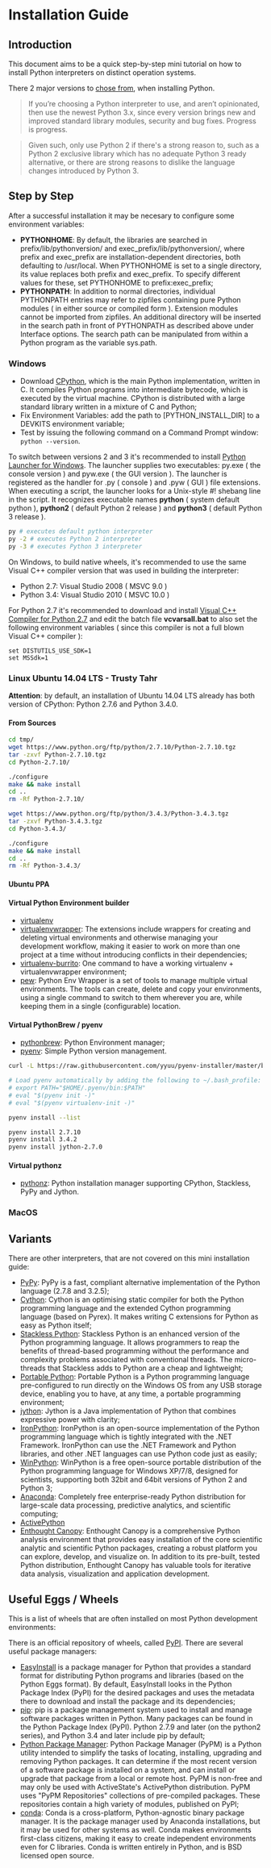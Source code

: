 # Installation Guide

## Introduction

This document aims to be a quick step-by-step mini tutorial on how to install Python interpreters on distinct operation systems.

There 2 major versions to [chose from](https://wiki.python.org/moin/Python2orPython3), when installing Python.

> If you’re choosing a Python interpreter to use, and aren’t opinionated, then use the newest Python 3.x, since every version brings new and improved standard library modules, security and bug fixes. Progress is progress.

> Given such, only use Python 2 if there's a strong reason to, such as a Python 2 exclusive library which has no adequate Python 3 ready alternative, or there are strong reasons to dislike the language changes introduced by Python 3.

## Step by Step

After a successful installation it may be necesary to configure some environment variables:

- **PYTHONHOME**: By default, the libraries are searched in prefix/lib/pythonversion/ and exec_prefix/lib/pythonversion/, where prefix and exec_prefix are installation-dependent directories, both defaulting to /usr/local. When PYTHONHOME is set to a single directory, its value replaces both prefix and exec_prefix. To specify different values for these, set PYTHONHOME to prefix:exec_prefix;
- **PYTHONPATH**: In addition to normal directories, individual PYTHONPATH entries may refer to zipfiles containing pure Python modules ( in either source or compiled form ). Extension modules cannot be imported from zipfiles. An additional directory will be inserted in the search path in front of PYTHONPATH as described above under Interface options. The search path can be manipulated from within a Python program as the variable sys.path.

### Windows

- Download [CPython](https://www.python.org/downloads/), which is the main Python implementation, written in C. It compiles Python programs into intermediate bytecode, which is executed by the virtual machine. CPython is distributed with a large standard library written in a mixture of C and Python;
- Fix Environment Variables: add the path to [PYTHON_INSTALL_DIR] to a DEVKITS environment variable;
- Test by issuing the following command on a Command Prompt window:<br/>```python --version```.

To switch between versions 2 and 3 it's recommended to install [Python Launcher for Windows](https://bitbucket.org/vinay.sajip/pylauncher/downloads). The launcher supplies two executables: py.exe ( the console version ) and pyw.exe ( the GUI version ). The launcher is registered as the handler for .py ( console ) and .pyw ( GUI ) file extensions. When executing a script, the launcher looks for a Unix-style #! shebang line in the script. It recognizes executable names **python** ( system default python ), **python2** ( default Python 2 release ) and **python3** ( default Python 3 release ). 

```bash
py # executes default python interpreter
py -2 # executes Python 2 interpreter
py -3 # executes Python 3 interpreter
```

On Windows, to build native wheels, it's recommended to use the same Visual C++ compiler version that was used in building the interpreter:

- Python 2.7: Visual Studio 2008 ( MSVC 9.0 )
- Python 3.4: Visual Studio 2010 ( MSVC 10.0 )

For Python 2.7 it's recommended to download and install [Visual C++ Compiler for Python 2.7](http://www.microsoft.com/en-us/download/details.aspx?id=44266) and edit the batch file **vcvarsall.bat** to also set the following environment variables ( since this compiler is not a full blown Visual C++ compiler ):

```batch
set DISTUTILS_USE_SDK=1
set MSSdk=1
```

### Linux Ubuntu 14.04 LTS - Trusty Tahr

**Attention**: by default, an installation of Ubuntu 14.04 LTS already has both version of CPython: Python 2.7.6 and Python 3.4.0.

#### From Sources

```bash
cd tmp/
wget https://www.python.org/ftp/python/2.7.10/Python-2.7.10.tgz
tar -zxvf Python-2.7.10.tgz
cd Python-2.7.10/

./configure
make && make install
cd ..
rm -Rf Python-2.7.10/

wget https://www.python.org/ftp/python/3.4.3/Python-3.4.3.tgz
tar -zxvf Python-3.4.3.tgz
cd Python-3.4.3/

./configure
make && make install
cd ..
rm -Rf Python-3.4.3/
```

#### Ubuntu PPA

#### Virtual Python Environment builder

- [virtualenv](https://pypi.python.org/pypi/virtualenv)
- [virtualenvwrapper](https://bitbucket.org/dhellmann/virtualenvwrapper): The extensions include wrappers for creating and deleting virtual environments and otherwise managing your development workflow, making it easier to work on more than one project at a time without introducing conflicts in their dependencies;
- [virtualenv-burrito](https://github.com/brainsik/virtualenv-burrito): One command to have a working virtualenv + virtualenvwrapper environment;
- [pew](https://pypi.python.org/pypi/pew/): Python Env Wrapper is a set of tools to manage multiple virtual environments. The tools can create, delete and copy your environments, using a single command to switch to them wherever you are, while keeping them in a single (configurable) location.

#### Virtual PythonBrew / pyenv

- [pythonbrew](https://github.com/utahta/pythonbrew): Python Environment manager;
- [pyenv](https://github.com/yyuu/pyenv): Simple Python version management.

```bash
curl -L https://raw.githubusercontent.com/yyuu/pyenv-installer/master/bin/pyenv-installer | bash

# Load pyenv automatically by adding the following to ~/.bash_profile:
# export PATH="$HOME/.pyenv/bin:$PATH"
# eval "$(pyenv init -)"
# eval "$(pyenv virtualenv-init -)"

pyenv install --list

pyenv install 2.7.10
pyenv install 3.4.2
pyenv install jython-2.7.0
```

#### Virtual pythonz

- [pythonz](https://github.com/saghul/pythonz): Python installation manager supporting CPython, Stackless, PyPy and Jython.

### MacOS

## Variants

There are other interpreters, that are not covered on this mini installation guide:

- [PyPy](http://pypy.org/): PyPy is a fast, compliant alternative implementation of the Python language (2.7.8 and 3.2.5);
- [Cython](http://cython.org/): Cython is an optimising static compiler for both the Python programming language and the extended Cython programming language (based on Pyrex). It makes writing C extensions for Python as easy as Python itself;
- [Stackless Python](http://www.stackless.com/): Stackless Python is an enhanced version of the Python programming language. It allows programmers to reap the benefits of thread-based programming without the performance and complexity problems associated with conventional threads. The micro-threads that Stackless adds to Python are a cheap and lightweight;
- [Portable Python](http://portablepython.com/): Portable Python is a Python programming language pre-configured to run directly on the Windows OS from any USB storage device, enabling you to have, at any time, a portable programming environment;
- [jython](http://www.jython.org/): Jython is a Java implementation of Python that combines expressive power with clarity;
- [IronPython](http://ironpython.net/): IronPython is an open-source implementation of the Python programming language which is tightly integrated with the .NET Framework. IronPython can use the .NET Framework and Python libraries, and other .NET languages can use Python code just as easily;
- [WinPython](http://winpython.github.io/): WinPython is a free open-source portable distribution of the Python programming language for Windows XP/7/8, designed for scientists, supporting both 32bit and 64bit versions of Python 2 and Python 3;
- [Anaconda](https://store.continuum.io/cshop/anaconda/): Completely free enterprise-ready Python distribution for large-scale data processing, predictive analytics, and scientific computing;
- [ActivePython](http://www.activestate.com/activepython)
- [Enthought Canopy](https://www.enthought.com/products/epd/): Enthought Canopy is a comprehensive Python analysis environment that provides easy installation of the core scientific analytic and scientific Python packages, creating a robust platform you can explore, develop, and visualize on. In addition to its pre-built, tested Python distribution, Enthought Canopy has valuable tools for iterative data analysis, visualization and application development.

## Useful Eggs / Wheels

This is a list of wheels that are often installed on most Python development environments:

There is an official repository of wheels, called [PyPI](https://pypi.python.org/pypi). There are several useful package managers:

- [EasyInstall](https://pypi.python.org/pypi/wheel) is a package manager for Python that provides a standard format for distributing Python programs and libraries (based on the Python Eggs format). By default, EasyInstall looks in the Python Package Index (PyPI) for the desired packages and uses the metadata there to download and install the package and its dependencies; 
- [pip](https://pip.pypa.io/en/stable/): pip is a package management system used to install and manage software packages written in Python. Many packages can be found in the Python Package Index (PyPI). Python 2.7.9 and later (on the python2 series), and Python 3.4 and later include pip by default;
- [Python Package Manager](http://pypm.activestate.com/): Python Package Manager (PyPM) is a Python utility intended to simplify the tasks of locating, installing, upgrading and removing Python packages. It can determine if the most recent version of a software package is installed on a system, and can install or upgrade that package from a local or remote host. PyPM is non-free and may only be used with ActiveState's ActivePython distribution. PyPM uses "PyPM Repositories" collections of pre-compiled packages. These repositories contain a high variety of modules, published on PyPI;
- [conda](http://conda.pydata.org/): Conda is a cross-platform, Python-agnostic binary package manager. It is the package manager used by Anaconda installations, but it may be used for other systems as well. Conda makes environments first-class citizens, making it easy to create independent environments even for C libraries. Conda is written entirely in Python, and is BSD licensed open source.
